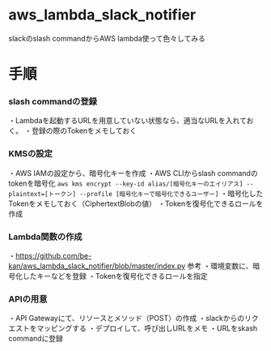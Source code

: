 # aws_lambda_slack_notifier
slackのslash commandからAWS lambda使って色々してみる

# 手順
### slash commandの登録
・Lambdaを起動するURLを用意していない状態なら、適当なURLを入れておく。
・登録の際のTokenをメモしておく
### KMSの設定
・AWS IAMの設定から、暗号化キーを作成
・AWS CLIからslash commandのtokenを暗号化
 `aws kms encrypt --key-id alias/[暗号化キーのエイリアス] --plaintext=[トークン] --profile [暗号化キーで暗号化できるユーザー]`
・暗号化したTokenをメモしておく（CiphertextBlobの値）
・Tokenを復号化できるロールを作成
### Lambda関数の作成
・https://github.com/be-kan/aws_lambda_slack_notifier/blob/master/index.py 参考
・環境変数に、暗号化したキーなどを登録
・Tokenを復号化できるロールを指定
### APIの用意
・API Gatewayにて、リソースとメソッド（POST）の作成
・slackからのリクエストをマッピングする
・デプロイして、呼び出しURLをメモ
・URLをskash commandに登録
